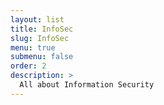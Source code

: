 ```yaml
---
layout: list
title: InfoSec
slug: InfoSec
menu: true
submenu: false
order: 2
description: >
  All about Information Security  
---
```

